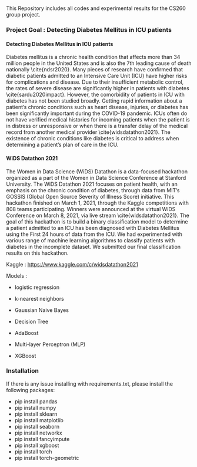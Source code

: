 # 

This Repository includes all codes and experimental results for the CS260 group project.

### Project Goal : Detecting Diabetes Mellitus in ICU patients

#### Detecting Diabetes Mellitus in ICU patients
Diabetes mellitus is a chronic health condition that affects more than 34 million people in the United States and is also the 7th leading cause of death nationally \cite{ndsr2020}. Many pieces of research have confirmed that diabetic patients admitted to an Intensive Care Unit (ICU) have higher risks for complications and disease. Due to their insufficient metabolic control, the rates of severe disease are significantly higher in patients with diabetes \cite{sardu2020impact}. However, the comorbidity of patients in ICU with diabetes has not been studied broadly.
Getting rapid information about a patient’s chronic conditions such as heart disease, injuries, or diabetes has been significantly important during the COVID-19 pandemic. ICUs often do not have verified medical histories for incoming patients when the patient is in distress or unresponsive or when there is a transfer delay of the medical record from another medical provider \cite{widsdatathon2021}. The existence of chronic conditions like diabetes is critical to address when determining a patient’s plan of care in the ICU.

#### WiDS Datathon 2021
The Women in Data Science (WiDS) Datathon is a data-focused hackathon organized as a part of the Women in Data Science Conference at Stanford University. The WiDS Datathon 2021 focuses on patient health, with an emphasis on the chronic condition of diabetes, through data from MIT’s GOSSIS (Global Open Source Severity of Illness Score) initiative. This hackathon finished on March 1, 2021, through the Kaggle competitions with 808 teams participating. Winners were announced at the virtual WiDS Conference on March 8, 2021, via live stream \cite{widsdatathon2021}. The goal of this hackathon is to build a binary classification model to determine a patient admitted to an ICU has been diagnosed with Diabetes Mellitus using the First 24 hours of data from the ICU. We had experimented with various range of machine learning algorithms to classify patients with diabetes in the incomplete dataset. We submitted our final classification results on this hackathon.

Kaggle : https://www.kaggle.com/c/widsdatathon2021



Models :

- logistic regression

- k-nearest neighbors

- Gaussian Naive Bayes

- Decision Tree

- AdaBoost

- Multi-layer Perceptron (MLP)

- XGBoost

  

### Installation

If there is any issue installing with requirements.txt, please install the following packages:

- pip install pandas
- pip install numpy
- pip install sklearn
- pip install matplotlib
- pip install seaborn
- pip install networkx
- pip install fancyimpute
- pip install xgboost
- pip install torch
- pip install torch-geometric
